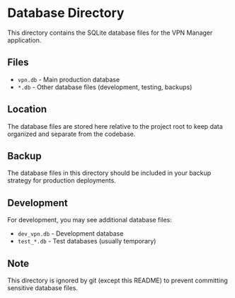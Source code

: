 # Database Directory

This directory contains the SQLite database files for the VPN Manager application.

## Files

- `vpn.db` - Main production database
- `*.db` - Other database files (development, testing, backups)

## Location

The database files are stored here relative to the project root to keep data organized and separate from the codebase.

## Backup

The database files in this directory should be included in your backup strategy for production deployments.

## Development

For development, you may see additional database files:
- `dev_vpn.db` - Development database
- `test_*.db` - Test databases (usually temporary)

## Note

This directory is ignored by git (except this README) to prevent committing sensitive database files.